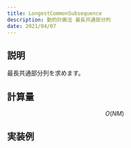 ```yaml
---
title: LongestCommonSubsequence
description: 動的計画法 最長共通部分列
date: 2021/04/07
---
```


## 説明
最長共通部分列を求めます。

## 計算量
$$
O(NM)
$$

## 実装例


```cpp import=/assets/Library/dp/longestcommonsubsequence.cpp
```
